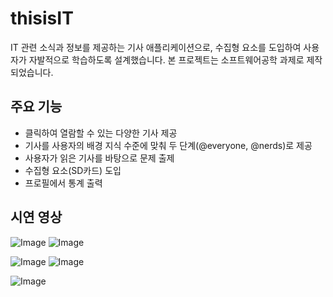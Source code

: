 # thisisIT

IT 관련 소식과 정보를 제공하는 기사 애플리케이션으로, 수집형 요소를 도입하여 사용자가 자발적으로 학습하도록 설계했습니다. 본 프로젝트는 소프트웨어공학 과제로 제작되었습니다.

## 주요 기능

- 클릭하여 열람할 수 있는 다양한 기사 제공
- 기사를 사용자의 배경 지식 수준에 맞춰 두 단계(@everyone, @nerds)로 제공
- 사용자가 읽은 기사를 바탕으로 문제 출제
- 수집형 요소(SD카드) 도입
- 프로필에서 통계 출력

## 시연 영상

![Image](https://github.com/user-attachments/assets/d90ccd92-08bb-496a-b16b-710c3fe48b85)
![Image](https://github.com/user-attachments/assets/aea51887-c295-4a99-838c-68d7a3c1f8fa)

![Image](https://github.com/user-attachments/assets/b4dba28b-a6df-4a71-9329-f0db2074e8ae)
![Image](https://github.com/user-attachments/assets/1ad9ee18-6ebb-44b5-b3ad-bff1c08da439)

![Image](https://github.com/user-attachments/assets/83ca1c4d-3653-4745-adc2-b9c258a0a387)
